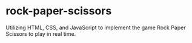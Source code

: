# rock-paper-scissors
Utilizing HTML, CSS, and JavaScript to implement the game Rock Paper Scissors to play in real time. 
